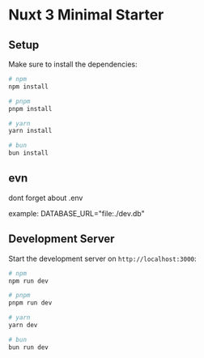 # Nuxt 3 Minimal Starter


## Setup

Make sure to install the dependencies:

```bash
# npm
npm install

# pnpm
pnpm install

# yarn
yarn install

# bun
bun install
```
## evn 
dont forget about .env

example: DATABASE_URL="file:./dev.db"

## Development Server

Start the development server on `http://localhost:3000`:

```bash
# npm
npm run dev

# pnpm
pnpm run dev

# yarn
yarn dev

# bun
bun run dev
```

